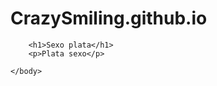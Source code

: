 # CrazySmiling.github.io
<!DOCTYPE html>
<html>
    <head>
        <title>Page Title</title>
    </head>
    <body>

        <h1>Sexo plata</h1>
        <p>Plata sexo</p>

    </body>
</html>
